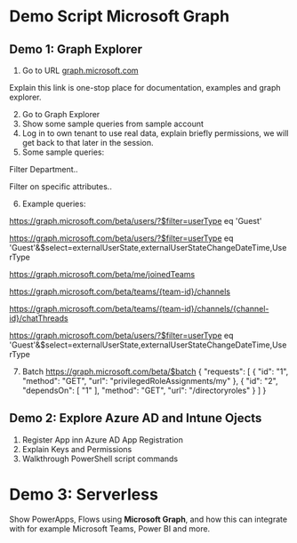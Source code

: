 # Demo Script Microsoft Graph
 
## Demo 1: Graph Explorer

1. Go to URL [graph.microsoft.com](https://graph.microsoft.com)
 
 Explain this link is one-stop place for documentation, examples and graph explorer.
 
2. Go to Graph Explorer
3. Show some sample queries from sample account
4. Log in to own tenant to use real data, explain briefly permissions, we will get back to that later in the session.
5. Some sample queries:

  Filter Department..

  Filter on specific attributes..

6. Example queries:

https://graph.microsoft.com/beta/users/?$filter=userType eq 'Guest'

https://graph.microsoft.com/beta/users/?$filter=userType eq 'Guest'&$select=externalUserState,externalUserStateChangeDateTime,UserType

https://graph.microsoft.com/beta/me/joinedTeams

https://graph.microsoft.com/beta/teams/{team-id}/channels

https://graph.microsoft.com/beta/teams/{team-id}/channels/{channel-id}/chatThreads

https://graph.microsoft.com/beta/users/?$filter=userType eq 'Guest'&$select=externalUserState,externalUserStateChangeDateTime,UserType

7. Batch
https://graph.microsoft.com/beta/$batch
{
  "requests": [
    {
      "id": "1",
      "method": "GET",
      "url": "privilegedRoleAssignments/my"
    },
    {
      "id": "2",
      "dependsOn": [
        "1"
      ],
      "method": "GET",
      "url": "/directoryroles"
    }
  ]
}

## Demo 2: Explore Azure AD and Intune Ojects

1. Register App inn Azure AD App Registration
2. Explain Keys and Permissions
3. Walkthrough PowerShell script commands

# Demo 3: Serverless

Show PowerApps, Flows using **Microsoft Graph**, and how this can integrate with for example Microsoft Teams, Power BI and more.

